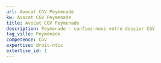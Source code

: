 ```yaml
---
url: Avocat CGV Peymenade
kw: Avocat CGV Peymenade
title: Avocat CGV Peymenade
description: Peymenade - confiez-nous votre dossier CGV
tag_ville: Peymenade
competence: CGV
expertise: droit-ntic
extertise_id: 1
---
```

